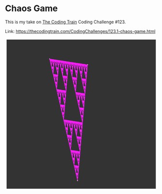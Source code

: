 # Chaos Game

This is my take on [The Coding Train](http://thecodingtrain.com) Coding Challenge #123.

Link: https://thecodingtrain.com/CodingChallenges/123.1-chaos-game.html

![Screenshot](screenshot.png)
